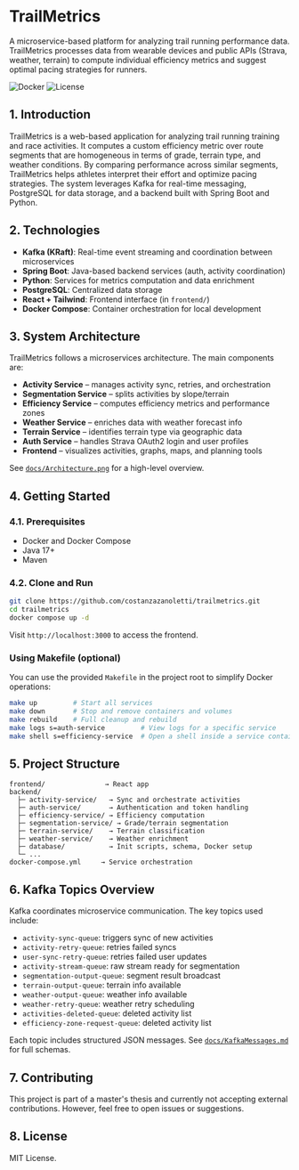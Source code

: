 # TrailMetrics

A microservice-based platform for analyzing trail running performance data. TrailMetrics processes data from wearable devices and public APIs (Strava, weather, terrain) to compute individual efficiency metrics and suggest optimal pacing strategies for runners.

![Docker](https://img.shields.io/badge/docker-ready-blue)
![License](https://img.shields.io/badge/license-MIT-green)

## 1. Introduction

TrailMetrics is a web-based application for analyzing trail running training and race activities. It computes a custom efficiency metric over route segments that are homogeneous in terms of grade, terrain type, and weather conditions. By comparing performance across similar segments, TrailMetrics helps athletes interpret their effort and optimize pacing strategies. The system leverages Kafka for real-time messaging, PostgreSQL for data storage, and a backend built with Spring Boot and Python.

## 2. Technologies

- **Kafka (KRaft)**: Real-time event streaming and coordination between microservices
- **Spring Boot**: Java-based backend services (auth, activity coordination)
- **Python**: Services for metrics computation and data enrichment
- **PostgreSQL**: Centralized data storage
- **React + Tailwind**: Frontend interface (in `frontend/`)
- **Docker Compose**: Container orchestration for local development

## 3. System Architecture

TrailMetrics follows a microservices architecture. The main components are:

- **Activity Service** – manages activity sync, retries, and orchestration
- **Segmentation Service** – splits activities by slope/terrain
- **Efficiency Service** – computes efficiency metrics and performance zones
- **Weather Service** – enriches data with weather forecast info
- **Terrain Service** – identifies terrain type via geographic data
- **Auth Service** – handles Strava OAuth2 login and user profiles
- **Frontend** – visualizes activities, graphs, maps, and planning tools

See [`docs/Architecture.png`](docs/Architecture.png) for a high-level overview.

## 4. Getting Started

### 4.1. Prerequisites

- Docker and Docker Compose
- Java 17+
- Maven

### 4.2. Clone and Run

```bash
git clone https://github.com/costanzazanoletti/trailmetrics.git
cd trailmetrics
docker compose up -d
```

Visit `http://localhost:3000` to access the frontend.

### Using Makefile (optional)

You can use the provided `Makefile` in the project root to simplify Docker operations:

```bash
make up         # Start all services
make down       # Stop and remove containers and volumes
make rebuild    # Full cleanup and rebuild
make logs s=auth-service         # View logs for a specific service
make shell s=efficiency-service  # Open a shell inside a service container
```

## 5. Project Structure

```
frontend/               → React app
backend/
  ├─ activity-service/   → Sync and orchestrate activities
  ├─ auth-service/       → Authentication and token handling
  ├─ efficiency-service/ → Efficiency computation
  ├─ segmentation-service/ → Grade/terrain segmentation
  ├─ terrain-service/    → Terrain classification
  ├─ weather-service/    → Weather enrichment
  ├─ database/           → Init scripts, schema, Docker setup
  └─ ...
docker-compose.yml     → Service orchestration
```

## 6. Kafka Topics Overview

Kafka coordinates microservice communication. The key topics used include:

- `activity-sync-queue`: triggers sync of new activities
- `activity-retry-queue`: retries failed syncs
- `user-sync-retry-queue`: retries failed user updates
- `activity-stream-queue`: raw stream ready for segmentation
- `segmentation-output-queue`: segment result broadcast
- `terrain-output-queue`: terrain info available
- `weather-output-queue`: weather info available
- `weather-retry-queue`: weather retry scheduling
- `activities-deleted-queue`: deleted activity list
- `efficiency-zone-request-queue`: deleted activity list

Each topic includes structured JSON messages. See [`docs/KafkaMessages.md`](docs/Kafkamessages.md) for full schemas.

## 7. Contributing

This project is part of a master's thesis and currently not accepting external contributions. However, feel free to open issues or suggestions.

## 8. License

MIT License.
